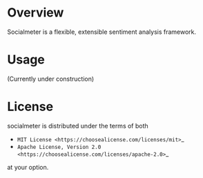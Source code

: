 # Overview
Socialmeter is a flexible, extensible sentiment analysis framework.

# Usage
(Currently under construction)

# License

socialmeter is distributed under the terms of both

- `MIT License <https://choosealicense.com/licenses/mit>`_
- `Apache License, Version 2.0 <https://choosealicense.com/licenses/apache-2.0>`_

at your option.
